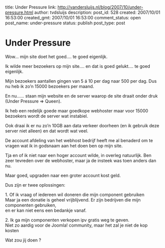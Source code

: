 title: Under Pressure
link: http://vandersluijs.nl/blog/2007/10/under-pressure.html
author: tvdsluijs
description: 
post_id: 528
created: 2007/10/01 16:53:00
created_gmt: 2007/10/01 16:53:00
comment_status: open
post_name: under-pressure
status: publish
post_type: post

# Under Pressure

Wow… mijn site doet het goed…. te goed eigenlijk.  
  
  
Ik wilde meer bezoekers op mijn site…. en dat is goed gelukt…. te goed eigenlijk.  
  
  
Mijn bezoekers aantallen gingen van 5 á 10 per dag naar 500 per dag. Dus nu heb ik zo’n 15000 bezoekers per maand.  
  
  
En nu…… staan mijn website en de server waarop de site draait onder druk (Under Pressure => Queen).  
  
  
Ik heb een redelijk goede maar goedkope webhoster maar voor 15000 bezoekers wordt de server wat instabiel.  
  
  
Ook draai ik er nu zo’n 10GB aan data verkeer doorheen (en ik gebruik deze server niet alleen) en dat wordt wat veel.  
  
  
De account afdeling van het webhost bedrijf heeft me al benaderd om te vragen wat ik in godsnaam aan het doen ben op mijn site.  
  
  
Tja en of ik niet naar een hoger account wilde, in overleg natuurlijk. Ben zeer tevreden over de webhoster, maar ja de insteek was toen anders dan nu.  
  
  
Maar goed, upgraden naar een groter account kost geld.  
  
  
Dus zijn er twee oplossingen:  
  
  
1\. Of ik vraag of iedereen wil doneren die mijn component gebruiken  
Maar ja een donatie is geheel vrijblijvend. Er zijn bedrijven die mijn componenten gebruiken,   
en er kan niet eens een bedankje vanaf.  
  
2\. Ik ga mijn componenten verkopen ipv gratis weg te geven.  
Niet zo aardig voor de Joomla! community, maar het zal je niet de kop kosten  
  
  
Wat zou jij doen ?